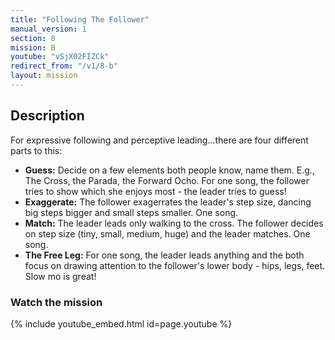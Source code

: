 ```yaml
---
title: "Following The Follower"
manual_version: 1
section: 8
mission: B
youtube: "vSjX02FIZCk"
redirect_from: "/v1/8-b"
layout: mission
---
```




## Description

For expressive following and perceptive leading…there are four different parts to this: 

* **Guess:** Decide on a few elements both people know, name them. E.g., The Cross, the Parada, the Forward Ocho. For one song, the follower tries to show which she enjoys most - the leader tries to guess!
* **Exaggerate:** The follower exagerrates the leader's step size, dancing big steps bigger and small steps smaller. One song. 
* **Match:** The leader leads only walking to the cross. The follower decides on step size (tiny, small, medium, huge) and the leader matches. One song. 
* **The Free Leg:** For one song, the leader leads anything and the both focus on drawing attention to the follower's lower body - hips, legs, feet. Slow mo is great! 

### Watch the mission

{% include youtube_embed.html id=page.youtube %}


